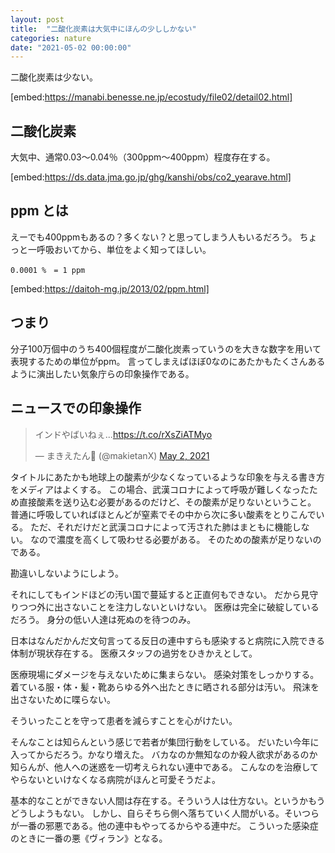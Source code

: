 ```yaml
---
layout: post
title:  "二酸化炭素は大気中にほんの少ししかない"
categories: nature
date: "2021-05-02 00:00:00"
---
```


二酸化炭素は少ない。

[embed:https://manabi.benesse.ne.jp/ecostudy/file02/detail02.html]

## 二酸化炭素

大気中、通常0.03〜0.04％（300ppm〜400ppm）程度存在する。

[embed:https://ds.data.jma.go.jp/ghg/kanshi/obs/co2_yearave.html]

## ppm とは

えーでも400ppmもあるの？多くない？と思ってしまう人もいるだろう。
ちょっと一呼吸おいてから、単位をよく知ってほしい。

```
0.0001 %　= 1 ppm
```

[embed:https://daitoh-mg.jp/2013/02/ppm.html]

## つまり

分子100万個中のうち400個程度が二酸化炭素っていうのを大きな数字を用いて表現するための単位がppm。
言ってしまえばほぼ0なのにあたかもたくさんあるように演出したい気象庁らの印象操作である。

## ニュースでの印象操作

<blockquote class="twitter-tweet"><p lang="ja" dir="ltr">インドやばいねぇ...<a href="https://t.co/rXsZiATMyo">https://t.co/rXsZiATMyo</a></p>&mdash; まきえたん🥦 (@makietanX) <a href="https://twitter.com/makietanX/status/1388765784839655427?ref_src=twsrc%5Etfw">May 2, 2021</a></blockquote> <script async src="https://platform.twitter.com/widgets.js" charset="utf-8"></script>

タイトルにあたかも地球上の酸素が少なくなっているような印象を与える書き方をメディアはよくする。
この場合、武漢コロナによって呼吸が難しくなったため直接酸素を送り込む必要があるのだけど、その酸素が足りないということ。
普通に呼吸していればほとんどが窒素でその中から次に多い酸素をとりこんでいる。
ただ、それだけだと武漢コロナによって汚された肺はまともに機能しない。
なので濃度を高くして吸わせる必要がある。
そのための酸素が足りないのである。

勘違いしないようにしよう。

それにしてもインドほどの汚い国で蔓延すると正直何もできない。
だから見守りつつ外に出さないことを注力しないといけない。
医療は完全に破綻しているだろう。
身分の低い人達は死ぬのを待つのみ。

日本はなんだかんだ文句言ってる反日の連中すらも感染すると病院に入院できる体制が現状存在する。
医療スタッフの過労をひきかえとして。

医療現場にダメージを与えないために集まらない。
感染対策をしっかりする。
着ている服・体・髪・靴あらゆる外へ出たときに晒される部分は汚い。
飛沫を出さないために喋らない。

そういったことを守って患者を減らすことを心がけたい。

そんなことは知らんという感じで若者が集団行動をしている。
だいたい今年に入ってからだろう。かなり増えた。
バカなのか無知なのか殺人欲求があるのか知らんが、他人への迷惑を一切考えられない連中である。
こんなのを治療してやらないといけなくなる病院がほんと可愛そうだよ。

基本的なことができない人間は存在する。そういう人は仕方ない。というかもうどうしようもない。
しかし、自らそちら側へ落ちていく人間がいる。そいつらが一番の邪悪である。他の連中もやってるからやる連中だ。
こういった感染症のときに一番の悪《ヴィラン》となる。
